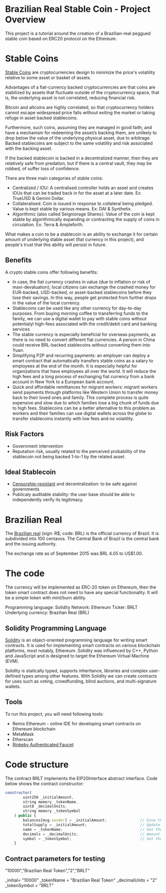 # Brazilian Real Stable Coin - Project Overview 

This project is a tutorial around the creation of a Brazilian-real peggued stable coin based on ERC20 protocol on the Ethereum.

# Stable Coins

[Stable Coins](https://en.wikipedia.org/wiki/Stablecoin) are cryptocurrencies design to minimize the price's volatility relative to some asset or basket of assets.

Advantages of a fiat-currency backed cryptocurrencies are that coins are stabilized by assets that fluctuate outside of the cryptocurrency space, that is, the underlying asset is not correlated, reducing financial risk. 

Bitcoin and altcoins are highly correlated, so that cryptocurrency holders cannot escape widespread price falls without exiting the market or taking refuge in asset backed stablecoins. 

Furthermore, such coins, assuming they are managed in good faith, and have a mechanism for redeeming the asset/s backing them, are unlikely to drop below the value of the underlying physical asset, due to arbitrage. Backed stablecoins are subject to the same volatility and risk associated with the backing asset.

If the backed stablecoin is backed in a decentralized manner, then they are relatively safe from predation, but if there is a central vault, they may be robbed, of suffer loss of confidence.

There are three main categories of stable coins:

- Centralized / IOU: A centralised controller holds an asset and creates IOUs that can be traded back in for the asset at a later date. Ex: TrueUSD & Gemini Dollar.
- Collateralised: Coin is issued in response to collateral being pledged. Value is kept stable by various means. Ex: DAI & Synthetix.
- Algorithmic (also called Seigniorage Shares ): Value of the coin is kept stable by algorithmically expanding or contracting the supply of coins in circulation. Ex: Terra & Ampleforth.

What makes a coin to be a stablecoin is an ability to exchange it for certain amount of underlying stable asset (fiat currency in this project), and people's trust that this ability will persist in future.

## Benefits

A crypto stable coins offer following benefits:

- In case, the fiat currency crashes in value (due to inflation or risk of maxi-devaluation); local citizens can exchange the crashed money for EUR-backed, USD-backed, or asset-backed stablecoins before they lose their savings. In this way, people get protected from further drops in the value of the local currency.
- Stablecoins can be used like any other currency for day-to-day purposes. From buying morning coffee to transferring funds to the family, we can use a digital wallet to pay with stable coins without potentialyl high-fees associated with the credit/debit card and banking services
- The stable currency is especially beneficial for overseas payments, as there is no need to convert different fiat currencies. A person in China could receive BRL-backed stablecoins without converting them into Yuan.
- Simplifying P2P and recurring payments: an employer can deploy a smart contract that automatically transfers stable coins as a salary to employees at the end of the month. It is especially helpful for organizations that have employees all over the world. It will reduce the high fees and a long process of exchanging fiat currency from a bank account in New York to a European bank account.
- Quick and affordable remittances for migrant workers: migrant workers send payments through platforms like Western Union to transfer money back to their loved ones and family. This complete process is quite expensive and slow due to which families lose a big chunk of funds due to high fees. Stablecoins can be a better alternative to this problem as workers and their families can use digital wallets across the globe to transfer stablecoins instantly with low fees and no volatility.

## Risk Factors

- Government intervention
- Reputation risk, usually related to the perceived probability of the stablecoin not being backed 1-to-1 by the related asset.


## Ideal Stablecoin

- [Censorship-resistant](https://medium.com/@cyrus.younessi/an-introduction-to-censorship-resistant-store-of-value-c5f4a24ca8a0) and decentralization: to be safe against governments
- Publicaly auditable stability: the user base should be able to independently verify its legitimacy.

# Brazilian Real

The [Brazilian real](https://en.wikipedia.org/wiki/Brazilian_real) (sign: R$; code: BRL) is the official currency of Brazil. It is subdivided into 100 centavos. The Central Bank of Brazil is the central bank and the issuing authority.

The exchange rate as of September 2015 was BRL 4.05 to US$1.00.

# The code

The currency will be implemented as ERC-20 token on Ethereum, then the token smart contract does not need to have any special functionality. It will be a simple token with mint/burn ability.

Programming language: Solidity
Network: Ethereum
Ticker: BRLT
Underlying currency: Brazilian Real (BRL)

## Solidity Programming Language

[Solidity](https://solidity.readthedocs.io/) is an object-oriented programming language for writing smart contracts. It is used for implementing smart contracts on various blockchain platforms, most notably, Ethereum. Solidity was influenced by C++, Python and JavaScript and is designed to target the Ethereum Virtual Machine (EVM).

Solidity is statically typed, supports inheritance, libraries and complex user-defined types among other features. With Solidity we can create contracts for uses such as voting, crowdfunding, blind auctions, and multi-signature wallets.

## Tools

To run this project, you will need following tools:

- Remix Ethereum - online IDE for developing smart contracts on Ethereum blockchain
- MetaMask
- Etherscan
- [Rinkeby Authenticated Faucet](https://faucet.rinkeby.io/)

# Code structure

The contract BRLT implements the EIP20Interface abstract interface. Code below shows the contract constructor:

```javascript
constructor(
        uint256 _initialAmount,
        string memory _tokenName,
        uint8 _decimalUnits,
        string memory _tokenSymbol
    ) public {
        balances[msg.sender] = _initialAmount;               // Give the creator all initial tokens
        totalSupply = _initialAmount;                        // Update total supply
        name = _tokenName;                                   // Set the name for display purposes
        decimals = _decimalUnits;                            // Amount of decimals for display purposes
        symbol = _tokenSymbol;                               // Set the symbol for display purposes
    }
```

## Contract parameters for testing

"10000","Brazilian Real Token","2","BRLT"

_initial= "10000"
_tokenName = "Brazilian Real Token"
_decimalUnits = "2"
_tokenSymbol = "BRLT"

